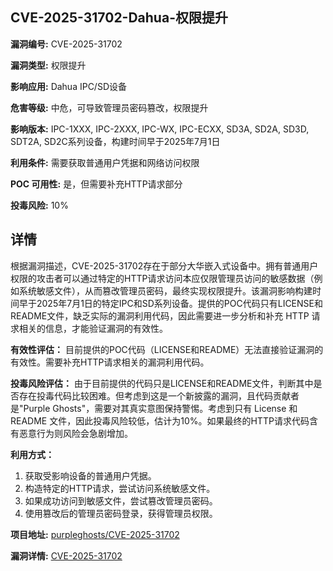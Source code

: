 ## CVE-2025-31702-Dahua-权限提升

**漏洞编号:** CVE-2025-31702

**漏洞类型:** 权限提升

**影响应用:** Dahua IPC/SD设备

**危害等级:** 中危，可导致管理员密码篡改，权限提升

**影响版本:** IPC-1XXX, IPC-2XXX, IPC-WX, IPC-ECXX, SD3A, SD2A, SD3D, SDT2A, SD2C系列设备，构建时间早于2025年7月1日

**利用条件:** 需要获取普通用户凭据和网络访问权限

**POC 可用性:** 是，但需要补充HTTP请求部分

**投毒风险:** 10%

## 详情

根据漏洞描述，CVE-2025-31702存在于部分大华嵌入式设备中。拥有普通用户权限的攻击者可以通过特定的HTTP请求访问本应仅限管理员访问的敏感数据（例如系统敏感文件），从而篡改管理员密码，最终实现权限提升。该漏洞影响构建时间早于2025年7月1日的特定IPC和SD系列设备。提供的POC代码只有LICENSE和README文件，缺乏实际的漏洞利用代码，因此需要进一步分析和补充 HTTP 请求相关的信息，才能验证漏洞的有效性。

**有效性评估：**
目前提供的POC代码（LICENSE和README）无法直接验证漏洞的有效性。需要补充HTTP请求相关的漏洞利用代码。

**投毒风险评估：**
由于目前提供的代码只是LICENSE和README文件，判断其中是否存在投毒代码比较困难。但考虑到这是一个新披露的漏洞，且代码贡献者是"Purple Ghosts"，需要对其真实意图保持警惕。考虑到只有 License 和 README 文件，因此投毒风险较低，估计为10%。如果最终的HTTP请求代码含有恶意行为则风险会急剧增加。

**利用方式：**
1.  获取受影响设备的普通用户凭据。
2.  构造特定的HTTP请求，尝试访问系统敏感文件。
3.  如果成功访问到敏感文件，尝试篡改管理员密码。
4.  使用篡改后的管理员密码登录，获得管理员权限。

**项目地址:** [purpleghosts/CVE-2025-31702](https://github.com/purpleghosts/CVE-2025-31702)

**漏洞详情:** [CVE-2025-31702](https://nvd.nist.gov/vuln/detail/CVE-2025-31702)